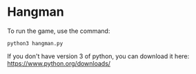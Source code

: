 # Hangman



To run the game, use the command:

```
python3 hangman.py
```
If you don't have version 3 of python, you can download it here:
https://www.python.org/downloads/
